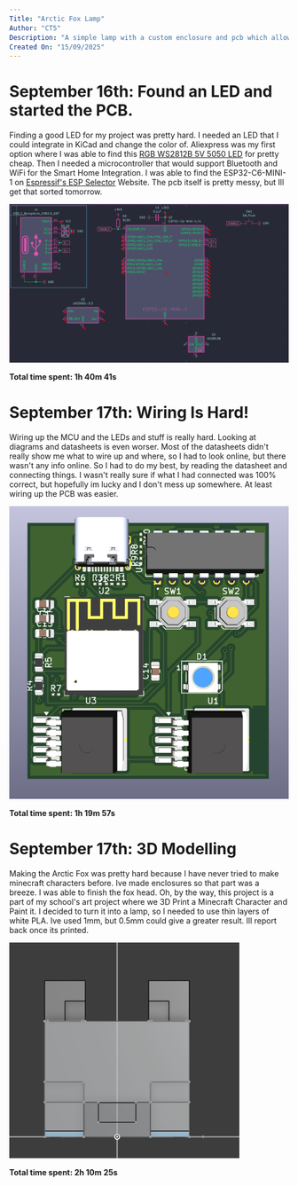 ```yaml
---
Title: "Arctic Fox Lamp"
Author: "CT5"
Description: "A simple lamp with a custom enclosure and pcb which allows users to change the color of the led via Smart Home Devices."
Created On: "15/09/2025"
---
```


# September 16th: Found an LED and started the PCB.

Finding a good LED for my project was pretty hard. I needed an LED that I could integrate in KiCad and change the color of. Aliexpress was my first option where I was able to find this [RGB WS2812B 5V 5050 LED](https://www.aliexpress.com/item/1005009855473477.html) for pretty cheap. Then I needed a microcontroller that would support Bluetooth and WiFi for the Smart Home Integration. I was able to find the ESP32-C6-MINI-1 on [Espressif's ESP Selector](https://products.espressif.com/#/product-selector) Website. The pcb itself is pretty messy, but Ill get that sorted tomorrow.

![Demo 1](https://github.com/Cherrytree56567/Arctic-Fox-Light/blob/master/Demo/1.png?raw=true)

**Total time spent: 1h 40m 41s**

# September 17th: Wiring Is Hard!

Wiring up the MCU and the LEDs and stuff is really hard. Looking at diagrams and datasheets is even worser. Most of the datasheets didn't really show me what to wire up and where, so I had to look online, but there wasn't any info online. So I had to do my best, by reading the datasheet and connecting things. I wasn't really sure if what I had connected was 100% correct, but hopefully im lucky and I don't mess up somewhere. At least wiring up the PCB was easier.

![Demo 2](https://github.com/Cherrytree56567/Arctic-Fox-Light/blob/master/Demo/2.png?raw=true)

**Total time spent: 1h 19m 57s**

# September 17th: 3D Modelling

Making the Arctic Fox was pretty hard because I have never tried to make minecraft characters before. Ive made enclosures so that part was a breeze. I was able to finish the fox head. Oh, by the way, this project is a part of my school's art project where we 3D Print a Minecraft Character and Paint it. I decided to turn it into a lamp, so I needed to use thin layers of white PLA. Ive used 1mm, but 0.5mm could give a greater result. Ill report back once its printed.

![Demo 3](https://github.com/Cherrytree56567/Arctic-Fox-Light/blob/master/Demo/3.png?raw=true)

**Total time spent: 2h 10m 25s**
